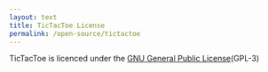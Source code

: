 ```yaml
---
layout: text
title: TicTacToe License
permalink: /open-source/tictactoe
---
```

TicTacToe is licenced under the [GNU General Public License](/open-source/gnu)(GPL-3)